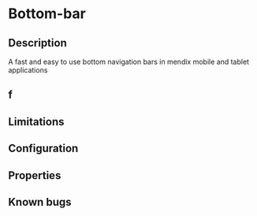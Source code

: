 # Bottom-bar

## Description
A fast and easy to use bottom navigation bars in mendix mobile and tablet applications

## f


## Limitations


## Configuration

## Properties
## Known bugs



